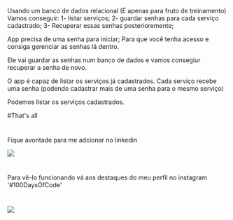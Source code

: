 Usando um banco de dados relacional (É apenas para fruto de treinamento) Vamos conseguir: 
1- listar serviços; 
2- guardar senhas para cada serviço cadastrado; 
3- Recuperar essas senhas posterioremente;

App precisa de uma senha para iniciar; Para que você tenha acesso e consiga gerenciar as senhas lá dentro.

Ele vai guardar as senhas num banco de dados e vamos consegiur recuperar a senha de novo.

O app é capaz de listar os serviços já cadastrados. Cada serviço recebe uma senha (podendo cadastrar mais de uma senha para o mesmo serviço)

Podemos listar os serviços cadastrados.

#That's all

#
Fique avontade para me adcionar no linkedin
<div>
    <a href="https://www.linkedin.com/in/jf-ar/"><img src="https://img.shields.io/badge/LinkedIn-0077B5?style=for-the-badge&logo=linkedin&logoColor=white" target="_blank"></a>
</div>

#
Para vê-lo funcionando vá aos destaques do meu perfil no instagram '#100DaysOfCode'
#
<a href="https://instagram.com/jrjosuue"><img src="https://img.shields.io/badge/Instagram-E4405F?style=for-the-badge&logo=instagram&logoColor=white" target="_blank"></a>